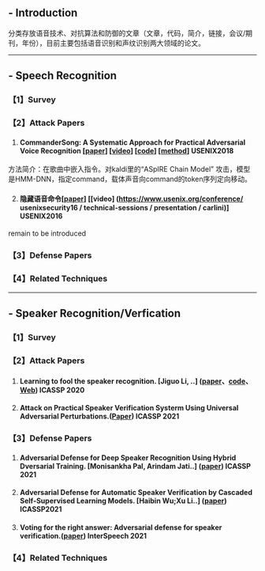 ## - Introduction
分类存放语音技术、对抗算法和防御的文章（文章，代码，简介，链接，会议/期刊，年份），目前主要包括语音识别和声纹识别两大领域的论文。

---
## - Speech Recognition

### 【1】Survey
### 【2】Attack Papers
1. #### CommanderSong: A Systematic Approach for Practical Adversarial Voice Recognition [[paper](https://www.usenix.org/system/files/conference/usenixsecurity18/sec18-yuan.pdf)]  [[video](https://www.usenix.org/conference/usenixsecurity18/presentation/yuan-xuejing)] [[code]()] [[method]()] USENIX2018</br>
  方法简介：在歌曲中嵌入指令。对kaldi里的“ASpIRE Chain Model” 攻击，模型是HMM-DNN，指定command，载体声音向command的token序列定向移动。

2. #### 隐藏语音命令[[paper](https://security.cs.georgetown.edu/~tavish/hvc_usenix.pdf)] [[video] (https://www.usenix.org/conference/ usenixsecurity16 / technical-sessions / presentation / carlini)] USENIX2016 
remain to be introduced
### 【3】Defense Papers
### 【4】Related Techniques

---
## - Speaker Recognition/Verfication
### 【1】Survey
### 【2】Attack Papers
1. #### Learning to fool the speaker recognition. [Jiguo Li, ..] ([paper](https://arxiv.org/abs/2004.03434)、[code](https://github.com/smallflyingpig/learning-to-fool-the-speaker-recognition)、[Web](https://smallflyingpig.github.io/speaker-recognition-attacker/main))    ICASSP 2020 
2. #### Attack on Practical Speaker Verification Systerm Using Universal Adversarial Perturbations.([Paper](https://arxiv.org/pdf/2105.09022.pdf)) ICASSP 2021
### 【3】Defense Papers
1. #### Adversarial Defense for Deep Speaker Recognition Using Hybrid Dversarial Training. [Monisankha Pal, Arindam Jati..] ([paper](https://arxiv.org/abs/2010.16038))   ICASSP 2021
2. #### Adversarial Defense for Automatic Speaker Verification by Cascaded Self-Supervised Learning Models. [Haibin Wu;Xu Li..] ([paper](https://ieeexplore.ieee.org/document/9413737?denied=))  ICASSP2021
3. #### Voting for the right answer: Adversarial defense for speaker verification.([paper](https://arxiv.org/pdf/2106.07868.pdf))   InterSpeech 2021
### 【4】Related Techniques
